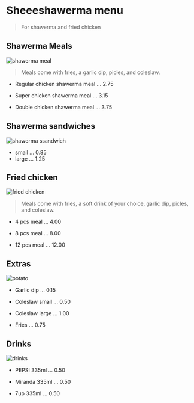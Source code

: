 # Sheeeshawerma menu

> For shawerma and fried chicken


 ## Shawerma Meals

 ![shawerma meal](https://images.deliveryhero.io/image/talabat/MenuItems/%D9%88%D8%AC%D8%A8%D8%A9_%D8%B4%D8%A7%D9%88%D8%B1%D9%85%D8%A7_%D8%B3%D9%88%D8%A8%D8%B1_637727546822660180.jpg)



 >Meals come with fries, a garlic dip, picles, and coleslaw.

  * Regular chicken shawerma meal ... 2.75

  * Super chicken shawerma meal ... 3.15 

 * Double chicken shawerma meal ... 3.75

 ## Shawerma sandwiches

 ![shawerma ssandwich](https://images.deliveryhero.io/image/talabat/MenuItems/%D8%B3%D8%A7%D9%86%D8%AF%D9%88%D9%8A%D8%B4_%D8%B4%D8%A7%D9%88%D8%B1%D9%85%D8%A7__%D9%85%D9%83%D8%B3%D9%8A_637727546297832353.jpg)

 * small ... 0.85
 * large ... 1.25


## Fried chicken

![fried chicken](https://recipe30.com/wp-content/uploads/2020/05/Fried-chicken.jpg)

>Meals come with fries, a soft drink of your choice, garlic dip, picles, and coleslaw.

* 4 pcs meal ... 4.00

* 8 pcs meal ... 8.00

* 12 pcs meal ... 12.00

## Extras

![potato](https://tmbidigitalassetsazure.blob.core.windows.net/rms3-prod/attachments/37/1200x1200/Herbed-Steak-Fries_EXPS_FT21_33239_F_1203_1.jpg)

* Garlic dip ... 0.15

* Coleslaw small ... 0.50

* Coleslaw large ... 1.00

* Fries ... 0.75

## Drinks

![drinks](https://thumbs.dreamstime.com/b/bucharest-romania-may-can-pepsi-mirinda-up-carbonated-soft-drink-produced-manufactured-pepsico-104522140.jpg)

* PEPSI 335ml ... 0.50

* Miranda 335ml ... 0.50

* 7up 335ml ... 0.50
